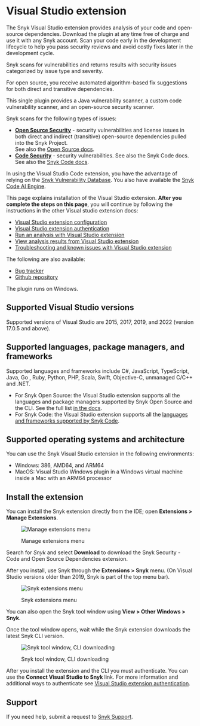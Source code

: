 # Visual Studio extension

The Snyk Visual Studio extension provides analysis of your code and open-source dependencies. Download the plugin at any time free of charge and use it with any Snyk account. Scan your code early in the development lifecycle to help you pass security reviews and avoid costly fixes later in the development cycle.

Snyk scans for vulnerabilities and returns results with security issues categorized by issue type and severity.

For open source, you receive automated algorithm-based fix suggestions for both direct and transitive dependencies.

This single plugin provides a Java vulnerability scanner, a custom code vulnerability scanner, and an open-source security scanner.

Snyk scans for the following types of issues:

* [**Open Source Security**](https://snyk.io/product/open-source-security-management/) - security vulnerabilities and license issues in both direct and indirect (transitive) open-source dependencies pulled into the Snyk Project.\
  See also the [Open Source docs](https://docs.snyk.io/products/snyk-open-source).
* [**Code Security**](https://snyk.io/product/snyk-code/) - security vulnerabilities. See also the Snyk Code docs.\
  See also the [Snyk Code docs](https://docs.snyk.io/products/snyk-code).

In using the Visual Studio Code extension, you have the advantage of relying on the [Snyk Vulnerability Database](https://docs.snyk.io/introducing-snyk/getting-started-snyk-intel-vuln-db-access). You also have available the [Snyk Code AI Engine](https://docs.snyk.io/products/snyk-code/introducing-snyk-code/key-features/ai-engine).

This page explains installation of the Visual Studio extension. **After you complete the steps on this page**, you will continue by following the instructions in the other Visual studio extension docs:

* [Visual Studio extension configuration](https://docs.snyk.io/ide-tools/visual-studio-extension/visual-studio-extension-configuration)
* [Visual Studio extension authentication](https://docs.snyk.io/ide-tools/visual-studio-extension/visual-studio-extension-authentication)
* [Run an analysis with Visual Studio extension](https://docs.snyk.io/ide-tools/visual-studio-extension/run-an-analysis-with-visual-studio-extension)
* [View analysis results from Visual Studio extension](https://docs.snyk.io/ide-tools/visual-studio-extension/view-analysis-results-from-visual-studio-extension)
* [Troubleshooting and known issues with Visual Studio extension](https://docs.snyk.io/ide-tools/visual-studio-extension/troubleshooting-and-known-issues-with-visual-studio-extension)

The following are also available:

* [Bug tracker](https://github.com/snyk/snyk-visual-studio-plugin/issues)
* [Github repository](https://github.com/snyk/snyk-visual-studio-plugin)

The plugin runs on Windows.

## Supported Visual Studio versions

Supported versions of Visual Studio are 2015, 2017, 2019, and 2022 (version 17.0.5 and above).

## Supported languages, package managers, and frameworks

Supported languages and frameworks include C#, JavaScript, TypeScript, Java, Go , Ruby, Python, PHP, Scala, Swift, Objective-C, unmanaged C/C++ and .NET.

* For Snyk Open Source: the Visual Studio extension supports all the languages and package managers supported by Snyk Open Source and the CLI. See the full list [in the docs](https://docs.snyk.io/products/snyk-open-source/language-and-package-manager-support).
* For Snyk Code: the Visual Studio extension supports all the [languages and frameworks supported by Snyk Code](https://docs.snyk.io/products/snyk-code/snyk-code-language-and-framework-support#language-support-with-snyk-code-ai-engine).

## Supported operating systems and architecture

You can use the Snyk Visual Studio extension in the following environments:

* Windows: 386, AMD64, and ARM64
* MacOS: Visual Studio Windows plugin in a Windows virtual machine inside a Mac with an ARM64 processor

## Install the extension

You can install the Snyk extension directly from the IDE; open **Extensions > Manage Extensions**.

<figure><img src="https://github.com/snyk/user-docs/raw/HEAD/docs/.gitbook/assets/readme_image_2_1_1.png" alt="Manage extensions menu"><figcaption><p>Manage extensions menu</p></figcaption></figure>

Search for _Snyk_ and select **Download** to download the Snyk Security - Code and Open Source Dependencies extension.

After you install, use Snyk through the **Extensions > Snyk** menu. (On Visual Studio versions older than 2019, Snyk is part of the top menu bar).

<figure><img src="https://github.com/snyk/user-docs/raw/HEAD/docs/.gitbook/assets/image (351) (1) (1) (1) (1) (1) (1) (1) (1).png" alt="Snyk extensions menu"><figcaption><p>Snyk extensions menu</p></figcaption></figure>

You can also open the Snyk tool window using **View > Other Windows > Snyk**_._

Once the tool window opens, wait while the Snyk extension downloads the latest Snyk CLI version.

<figure><img src="https://github.com/snyk/user-docs/raw/HEAD/docs/.gitbook/assets/readme_image_2_3.png" alt="Snyk tool window, CLI downloading"><figcaption><p>Snyk tool window, CLI downloading</p></figcaption></figure>

After you install the extension and the CLI you must authenticate. You can use the **Connect Visual Studio to Snyk** link. For more information and additional ways to authenticate see [Visual Studio extension authentication](https://docs.snyk.io/ide-tools/visual-studio-extension/visual-studio-extension-authentication).

## Support

If you need help, submit a request to [Snyk Support](https://support.snyk.io/hc/en-us/requests/new).
